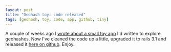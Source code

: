 ```yaml
---
layout: post
title: "Geohash toy: code released"
tags: [geohash, toy, code, app, github, tiny]
---
```

A couple of weeks ago I [wrote about a small toy app](http://tomafro.net/2011/09/a-small-toy-to-explore-geohashes) I'd written to explore geohashes.  Now I've cleaned the code up a little, upgraded it to rails 3.1 and released it [here on github](https://github.com/tomafro/geohash-explorer).  Enjoy.  